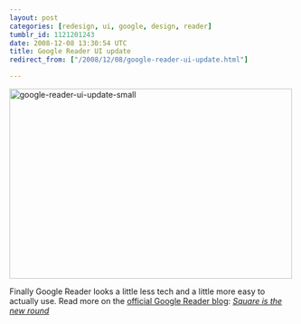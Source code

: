 ```yaml
---
layout: post
categories: [redesign, ui, google, design, reader]
tumblr_id: 1121201243  
date: 2008-12-08 13:30:54 UTC
title: Google Reader UI update
redirect_from: ["/2008/12/08/google-reader-ui-update.html"]

---
```


<a href="/attachments/2008/12/google-reader-ui-update.png"><img src="/attachments/2008/12/google-reader-ui-update-small.png" alt="google-reader-ui-update-small" width="500" height="336" class="alignnone size-full wp-image-988" /></a>

Finally Google Reader looks a little less tech and a little more easy to actually use. Read more on the <a href="http://googlereader.blogspot.com/">official Google Reader blog</a>: <em><a href="http://googlereader.blogspot.com/2008/12/square-is-new-round.html">Square is the new round</a></em>
